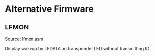 # Alternative Firmware

## LFMON

Source: lfmon.asm

Display wakeup by LFDATA on transponder LED without
transmitting ID.
